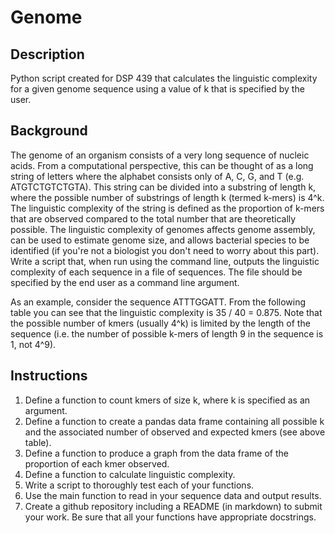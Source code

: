 # Genome
## Description
Python script created for DSP 439 that calculates the linguistic complexity for a given genome sequence using a value of k that is specified by the user.
## Background

The genome of an organism consists of a very long sequence of nucleic acids. From a computational perspective, this can be thought of as a long string of letters where the alphabet consists only of A, C, G, and T (e.g. ATGTCTGTCTGTA). This string can be divided into a substring of length k, where the possible number of substrings of length k (termed k-mers) is 4^k. The linguistic complexity of the string is defined as the proportion of k-mers that are observed compared to the total number that are theoretically possible. The linguistic complexity of genomes affects genome assembly, can be used to estimate genome size, and allows bacterial species to be identified (if you're not a biologist you don't need to worry about this part).
Write a script that, when run using the command line, outputs the linguistic complexity of each sequence in a file of sequences. The file should be specified by the end user as a command line argument.


As an example, consider the sequence ATTTGGATT. From the following table you can see that the linguistic complexity is 35 / 40 = 0.875. Note that the possible number of kmers (usually 4^k) is limited by the length of the sequence (i.e. the number of possible k-mers of length 9 in the sequence is 1, not 4^9).
## Instructions
1. Define a function to count kmers of size k, where k is specified as an argument.
2. Define a function to create a pandas data frame containing all possible k and the associated
number of observed and expected kmers (see above table).
3. Define a function to produce a graph from the data frame of the proportion of each kmer
observed.
4. Define a function to calculate linguistic complexity.
5. Write a script to thoroughly test each of your functions.
6. Use the main function to read in your sequence data and output results.
7. Create a github repository including a README (in markdown) to submit your work. Be sure that
all your functions have appropriate docstrings.
